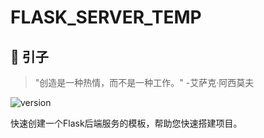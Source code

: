 # FLASK_SERVER_TEMP

## 🌌 引子
> "创造是一种热情，而不是一种工作。" -艾萨克·阿西莫夫

![version](https://img.shields.io/badge/version-1.0-blue)

快速创建一个Flask后端服务的模板，帮助您快速搭建项目。
